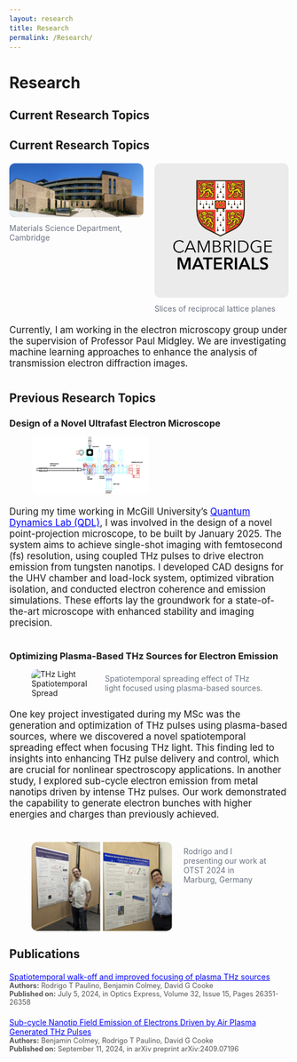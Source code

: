 ```yaml
---
layout: research
title: Research
permalink: /Research/
---
```


<h1 style="text-align: left; margin-bottom: 20px;">Research</h1>

<!-- Current Research Topics -->
<h2 style="text-align: left; margin-bottom: 20px;">Current Research Topics</h2>
<h2 style="text-align: left; margin-bottom: 20px;">Current Research Topics</h2>

<div style="display: flex; justify-content: space-between; align-items: flex-start; gap: 20px; margin-bottom: 20px;">
  <div style="flex: 1;">
    <img src="/images/panorama1.jpg" alt="Materials Science Department, Cambridge" style="width: 100%; height: auto; border-radius: 10px;">
    <figcaption style="text-align: left; font-size: 0.875rem; color: #6b7280; margin-top: 0.5rem;">
      Materials Science Department, Cambridge
    </figcaption>
  </div>
  <div style="flex: 1;">
    <img src="/images/MS.jpg" alt="Slices of reciprocal lattice planes" style="width: 100%; height: auto; border-radius: 10px;">
    <figcaption style="text-align: left; font-size: 0.875rem; color: #6b7280; margin-top: 0.5rem;">
      Slices of reciprocal lattice planes
    </figcaption>
  </div>
</div>



<p style="text-align: left; font-size: 1.2em; margin-bottom: 40px;">
  Currently, I am working in the electron microscopy group under the supervision of Professor Paul Midgley. 
  We are investigating machine learning approaches to enhance the analysis of transmission electron diffraction images.
</p>

<!-- Previous Research Topics -->
<h2 style="text-align: left; margin-bottom: 20px;">Previous Research Topics</h2>

<!-- Design of a Novel Ultrafast Electron Microscope -->
<h3 style="text-align: left; margin-bottom: 10px;">Design of a Novel Ultrafast Electron Microscope</h3>

<figure style="display: flex; align-items: flex-start; gap: 20px; margin-bottom: 20px;">
  <img src="/images/uhv.webp" alt="Side view diagram of UHV system" style="width: 50%; height: auto; border-radius: 10px;">
</figure>

<p style="text-align: left; font-size: 1.2em; margin-bottom: 40px;">
  During my time working in McGill University’s 
  <a href="https://quantumdynamics.lab.mcgill.ca/" target="_blank" style="color: blue; text-decoration: underline;">Quantum Dynamics Lab (QDL)</a>, 
  I was involved in the design of a novel point-projection microscope, to be built by January 2025. 
  The system aims to achieve single-shot imaging with femtosecond (fs) resolution, using coupled THz pulses to drive electron emission from tungsten nanotips. 
  I developed CAD designs for the UHV chamber and load-lock system, optimized vibration isolation, and conducted electron coherence and emission simulations. 
  These efforts lay the groundwork for a state-of-the-art microscope with enhanced stability and imaging precision.
</p>

<!-- Optimizing Plasma-Based THz Sources -->
<h3 style="text-align: left; margin-bottom: 10px;">Optimizing Plasma-Based THz Sources for Electron Emission</h3>

<figure style="display: flex; align-items: flex-start; gap: 20px; margin-bottom: 20px;">
  <img src="/images/Figure4.png" alt="THz Light Spatiotemporal Spread" style="width: 50%; height: auto; border-radius: 10px;">
  <figcaption style="text-align: left; font-size: 0.875rem; color: #6b7280; margin-top: 0.5rem;">
    Spatiotemporal spreading effect of THz light focused using plasma-based sources.
  </figcaption>
</figure>

<p style="text-align: left; font-size: 1.2em; margin-bottom: 40px;">
  One key project investigated during my MSc was the generation and optimization of THz pulses using plasma-based sources, where we discovered a novel spatiotemporal spreading effect when focusing THz light. 
  This finding led to insights into enhancing THz pulse delivery and control, which are crucial for nonlinear spectroscopy applications. 
  In another study, I explored sub-cycle electron emission from metal nanotips driven by intense THz pulses. 
  Our work demonstrated the capability to generate electron bunches with higher energies and charges than previously achieved.
</p>

<figure style="display: flex; align-items: flex-start; gap: 20px; margin-bottom: 20px;">
  <img src="/images/posters.jpeg" alt="Rodrigo and I presenting work at OTST 2024" style="width: 60%; height: auto; border-radius: 10px;">
  <figcaption style="text-align: left; font-size: 0.875rem; color: #6b7280; margin-top: 0.5rem;">
    Rodrigo and I presenting our work at OTST 2024 in Marburg, Germany
  </figcaption>
</figure>

<!-- Publications Section -->
<h2 style="text-align: left; margin-bottom: 20px;">Publications</h2>
<ul style="list-style: none; padding-left: 0;">
  <li style="margin-bottom: 20px;">
    <a href="https://scholar.google.com/citations?view_op=view_citation&hl=en&user=QIHBMhsAAAAJ&citation_for_view=QIHBMhsAAAAJ:u5HHmVD_uO8C" target="_blank" style="color: blue; text-decoration: underline;">
      Spatiotemporal walk-off and improved focusing of plasma THz sources
    </a>
    <div style="font-size: 0.9em; color: #555;">
      <span style="font-weight: bold;">Authors:</span> Rodrigo T Paulino, Benjamin Colmey, David G Cooke<br>
      <span style="font-weight: bold;">Published on:</span> July 5, 2024, in Optics Express, Volume 32, Issue 15, Pages 26351-26358
    </div>
  </li>
  <li style="margin-bottom: 20px;">
    <a href="https://scholar.google.com/citations?view_op=view_citation&hl=en&user=QIHBMhsAAAAJ&citation_for_view=QIHBMhsAAAAJ:u-x6o8ySG0sC" target="_blank" style="color: blue; text-decoration: underline;">
      Sub-cycle Nanotip Field Emission of Electrons Driven by Air Plasma Generated THz Pulses
    </a>
    <div style="font-size: 0.9em; color: #555;">
      <span style="font-weight: bold;">Authors:</span> Benjamin Colmey, Rodrigo T Paulino, David G Cooke<br>
      <span style="font-weight: bold;">Published on:</span> September 11, 2024, in arXiv preprint arXiv:2409.07196
    </div>
  </li>
</ul>
